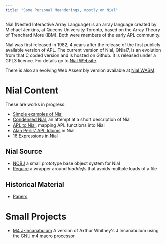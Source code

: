 ```yaml
---
title: "Some Personal Meanderings, mostly on Nial" 
---
```


Nial (Nested Interactive Array Language) is an array language created by Michael Jenkins, at
Queens University Toronto, based on the Array Theory of Trenchard More (IBM). Both were members of the
early APL community.

Nial was first released in 1982, 4 years after the release of the first publicly available version of
APL.
The current version of Nial, QNial7, is an evolution from that C coded version and is hosted on Github.
It is released
under a GPL3 licence. For details go to [Nial Website](https://nial-array-language.org).

There is also an evolving Web Assembly version available
at [Nial WASM](https://niallang.github.io/NIAL_WASM).

# Nial Content

These are works in progress:

- [Simple examples of Nial](nial/examples.md)
- [Condensed Nial](nial/concise.md), an attempt at a short description of Nial
- [APL to Nial](nial/APL.md), mapping APL functions into Nial
- [Alan Perlis' APL Idioms](nial/perlis.md) in Nial
- [16 Expressions in Nial](nial/hui16.md)


## Nial Source

- [NOBJ](nial/nobj/index.md) a small prototype base object system for Nial
- [Require](nial/require/index.md) a wrapper around *loaddefs* that avoids multiple loads of a file

## Historical Material

- [Papers](nial/archives/index.md)

# Small Projects

- [M4 J-Incanabulum](projects/m4_incanabulum/index.md) A version of Arthur Whitney's J Incanabulum using the GNU m4 macro processor 






    

     



